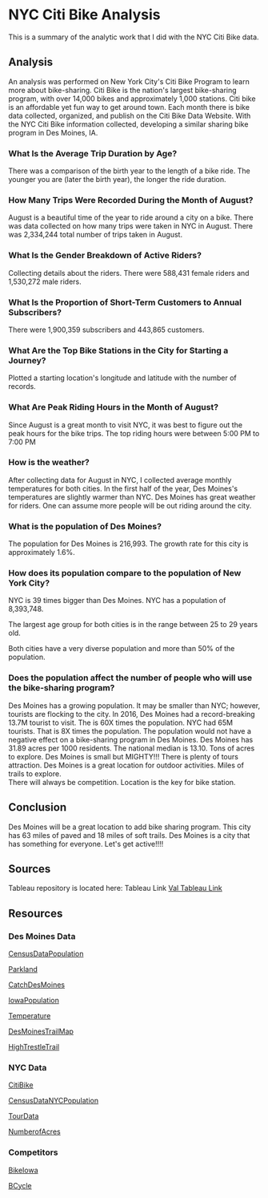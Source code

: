 # NYC Citi Bike Analysis 
This is a summary of the analytic work that I did with the NYC Citi Bike data.

## Analysis 

An analysis was performed on New York City's Citi Bike Program to learn more about bike-sharing.  Citi Bike is the nation's largest bike-sharing program, with over 14,000 bikes and approximately 1,000 stations.  Citi bike is an affordable yet fun way to get around town.  Each month there is bike data collected, organized, and publish on the Citi Bike Data Website.  With the NYC Citi Bike information collected, developing a similar sharing bike program in Des Moines, IA.

### What Is the Average Trip Duration by Age?

There was a comparison of the birth year to the length of a bike ride.   The younger you are (later the birth year), the longer the ride duration.  

### How Many Trips Were Recorded During the Month of August?  

August is a beautiful time of the year to ride around a city on a bike. There was data collected on how many trips were taken in NYC in August.  There was 2,334,244 total number of trips taken in August. 

### What Is the Gender Breakdown of Active Riders?  

Collecting details about the riders.  There were 588,431 female riders and 1,530,272 male riders.

### What Is the Proportion of Short-Term Customers to Annual Subscribers?

There were 1,900,359 subscribers and 443,865 customers. 

### What Are the Top Bike Stations in the City for Starting a Journey?

Plotted a starting location's longitude and latitude with the number of records.  

### What Are Peak Riding Hours in the Month of August?

Since August is a great month to visit NYC, it was best to figure out the peak hours for the bike trips.  The top riding hours were between 5:00 PM to 7:00 PM

### How is the weather?

After collecting data for August in NYC,  I collected average monthly temperatures for both cities.  In the first half of the year, Des Moines's temperatures are slightly warmer than NYC.  Des Moines has great weather for riders. One can assume more people will be out riding around the city.

### What is the population of Des Moines? 

The population for Des Moines is 216,993.  The growth rate for this city is approximately 1.6%.  

### How does its population compare to the population of New York City?  

NYC is 39 times bigger than Des Moines.  NYC has a population of 8,393,748.

The largest age group for both cities is in the range between 25 to 29 years old. 

Both cities have a very diverse population and more than 50% of the population.

### Does the population affect the number of people who will use the bike-sharing program?  

Des Moines has a growing population.  It may be smaller than NYC; however, tourists are flocking to the city.  In 2016, Des Moines had a record-breaking 13.7M tourist to visit. The is 60X times the population.  NYC had 65M tourists.  That is 8X times the population.  The population would not have a negative effect on a bike-sharing program in Des Moines.  Des Moines has 31.89 acres per 1000 residents.  The national median is 13.10.  Tons of acres to explore.   Des Moines is small but MIGHTY!!!  There is plenty of tours attraction.  Des Moines is a great location for outdoor activities.  Miles of trails to explore.  
There will always be competition.  Location is the key for bike station.  

## Conclusion

Des Moines will be a great location to add bike sharing program.  This city has 63 miles of paved and 18 miles of soft trails. Des Moines is a city that has something for everyone.  Let's get active!!!! 

## Sources

Tableau repository is located here:  Tableau Link [Val Tableau Link](https://public.tableau.com/shared/QCF3MP9Z5?:display_count=y&:origin=viz_share_link)

## Resources

### Des Moines Data

[CensusDataPopulation](https://data.census.gov/cedsci/table?q=des%20moines%20city,%20iowa%20population&tid=ACSST1Y2018.S0101&hidePreview=false)

[Parkland](https://www.desmoinesregister.com/story/news/2016/12/06/parkland-central-iowa-outpaces-majority-large-us-cities/94666060/)

[CatchDesMoines](https://www.catchdesmoines.com/things-to-do/walk-and-bike-tours/)

[IowaPopulation](https://worldpopulationreview.com/us-cities/des-moines-ia-population)

[Temperature](https://www.timeanddate.com/weather/usa/des-moines/historic?month=1&year=2018)

[DesMoinesTrailMap](https://www.quora.com/What-do-you-like-the-most-living-in-Des-Moines-Iowa)

[HighTrestleTrail](https://www.archdaily.com/792420/high-trestle-trail-bridge-rdg-planning-and-design)

### NYC Data

[CitiBike](https://www.citibikenyc.com/)

[CensusDataNYCPopulation](https://data.census.gov/cedsci/table?q=new%20york%20city,%20ny%20population&tid=ACSST1Y2018.S0101&hidePreview=false)

[TourData](https://www.northstarmeetingsgroup.com/News/Industry/new-york-city-2018-tourism-statistics-record#:~:text=NYC%20%26%20Company%20has%20released%20its,consecutive%20year%20of%20tourism%20growth.)

[NumberofAcres](https://ny.curbed.com/2015/9/1/9924936/see-how-many-new-yorkers-share-your-slice-of-park)


### Competitors

[BikeIowa](https://www.bikeiowa.com/)

[BCycle](https://desmoines.bcycle.com/what-is)

